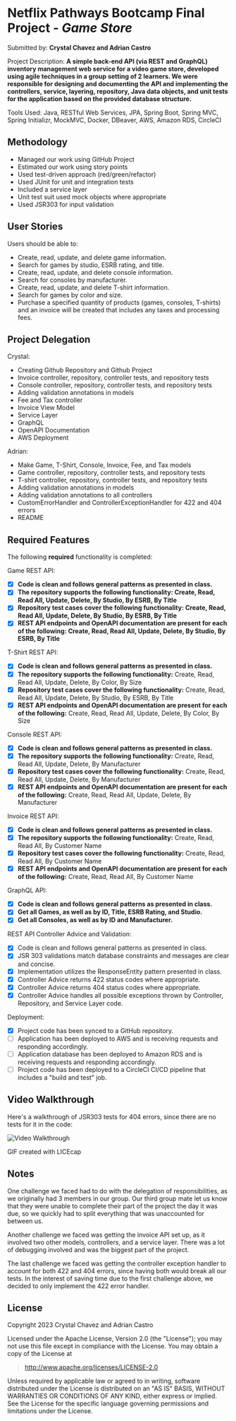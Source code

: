 # Netflix Pathways Bootcamp Final Project - *Game Store*

Submitted by: **Crystal Chavez and Adrian Castro**

Project Description: **A simple back-end API (via REST and GraphQL) inventory management web service for a video game store, developed using agile techniques in a group setting of 2 learners. We were responsible for designing and documenting the API and implementing the controllers, service, layering, repository, Java data objects, and unit tests for the application based on the provided database structure.**

Tools Used: Java, RESTful Web Services, JPA, Spring Boot, Spring MVC, Spring Initializr, MockMVC, Docker, DBeaver, AWS, Amazon RDS, CircleCI

## Methodology 
- Managed our work using GitHub Project
- Estimated our work using story points
- Used test-driven approach (red/green/refactor)
- Used JUnit for unit and integration tests
- Included a service layer
- Unit test suit used mock objects where appropriate
- Used JSR303 for input validation

## User Stories
Users should be able to:
- Create, read, update, and delete game information.
- Search for games by studio, ESRB rating, and title.
- Create, read, update, and delete console information.
- Search for consoles by manufacturer.
- Create, read, update, and delete T-shirt information.
- Search for games by color and size.
- Purchase a specified quantity of products (games, consoles, T-shirts) and an invoice will be created that includes any taxes and processing fees.

## Project Delegation

Crystal:
- Creating Github Repository and Github Project
- Invoice controller, repository, controller tests, and repository tests
- Console controller, repository, controller tests, and repository tests
- Adding validation annotations in models
- Fee and Tax controller
- Invoice View Model
- Service Layer
- GraphQL
- OpenAPI Documentation
- AWS Deployment

Adrian:
- Make Game, T-Shirt, Console, Invoice, Fee, and Tax models
- Game controller, repository, controller tests, and repository tests
- T-shirt controller, repository, controller tests, and repository tests
- Adding validation annotations in models
- Adding validation annotations to all controllers
- CustomErrorHandler and ControllerExceptionHandler for 422 and 404 errors
- README

## Required Features

The following **required** functionality is completed:

<!-- 👉🏿👉🏿👉🏿 Make sure to check off completed functionality below -->
Game REST API:
- [x] **Code is clean and follows general patterns as presented in class.**
- [x] **The repository supports the following functionality: Create, Read, Read All, Update, Delete, By Studio, By ESRB, By Title**
- [x] **Repository test cases cover the following functionality: Create, Read, Read All, Update, Delete, By Studio, By ESRB, By Title**
- [x] **REST API endpoints and OpenAPI documentation are present for each of the following: Create, Read, Read All, Update, Delete, By Studio, By ESRB, By Title**

T-Shirt REST API:
- [x] **Code is clean and follows general patterns as presented in class.**
- [x] **The repository supports the following functionality:** Create, Read, Read All, Update, Delete, By Color, By Size
- [x] **Repository test cases cover the following functionality:** Create, Read, Read All, Update, Delete, By Studio, By ESRB, By Title
- [x] **REST API endpoints and OpenAPI documentation are present for each of the following:** Create, Read, Read All, Update, Delete, By Color, By Size

Console REST API:
- [x] **Code is clean and follows general patterns as presented in class.**
- [x] **The repository supports the following functionality:** Create, Read, Read All, Update, Delete, By Manufacturer
- [x] **Repository test cases cover the following functionality:** Create, Read, Read All, Update, Delete, By Manufacturer
- [x] **REST API endpoints and OpenAPI documentation are present for each of the following:** Create, Read, Read All, Update, Delete, By Manufacturer

Invoice REST API:
- [x] **Code is clean and follows general patterns as presented in class.**
- [x] **The repository supports the following functionality:** Create, Read, Read All, By Customer Name
- [x] **Repository test cases cover the following functionality:** Create, Read, Read All, By Customer Name
- [x] **REST API endpoints and OpenAPI documentation are present for each of the following:** Create, Read, Read All, By Customer Name
      
GraphQL API:
- [x] **Code is clean and follows general patterns as presented in class.**
- [x] **Get all Games, as well as by ID, Title, ESRB Rating, and Studio.**
- [x] **Get all Consoles, as well as by ID and Manufacturer.**

REST API Controller Advice and Validation:
- [x] Code is clean and follows general patterns as presented in class.
- [x] JSR 303 validations match database constraints and messages are clear and concise.
- [x] Implementation utilizes the ResponseEntity pattern presented in class.
- [x] Controller Advice returns 422 status codes where appropriate.
- [x] Controller Advice returns 404 status codes where appropriate.
- [x] Controller Advice handles all possible exceptions thrown by Controller, Repository, and Service Layer code.

Deployment:
- [x] Project code has been synced to a GitHub repository.
- [ ] Application has been deployed to AWS and is receiving requests and responding accordingly.
- [ ] Application database has been deployed to Amazon RDS and is receiving requests and responding accordingly.
- [ ] Project code has been deployed to a CircleCI CI/CD pipeline that includes a "build and test" job.

## Video Walkthrough

Here's a walkthrough of JSR303 tests for 404 errors, since there are no tests for it in the code:

<img src='https://github.com/crystalchavez99/Final-Project/blob/main/jsr303_walkthrough.gif' title='Video Walkthrough' width='' alt='Video Walkthrough' />

<!-- Replace this with whatever GIF tool you used! -->
GIF created with LICEcap


## Notes
One challenge we faced had to do with the delegation of responsibilities, as we originally had 3 members in our group. Our third group mate let us know that they were unable to complete their part of the project the day it was due, so we quickly had to split everything that was unaccounted for between us.

Another challenge we faced was getting the invoice API set up, as it involved two other models, controllers, and a service layer. There was a lot of debugging involved and was the biggest part of the project.

The last challenge we faced was getting the controller exception handler to account for both 422 and 404 errors, since having both would break all our tests. In the interest of saving time due to the first challenge above, we decided to only implement the 422 error handler.


## License

Copyright 2023 Crystal Chavez and Adrian Castro

Licensed under the Apache License, Version 2.0 (the "License"); you may not use this file except in compliance with the License. You may obtain a copy of the License at

> http://www.apache.org/licenses/LICENSE-2.0

Unless required by applicable law or agreed to in writing, software distributed under the License is distributed on an "AS IS" BASIS, WITHOUT WARRANTIES OR CONDITIONS OF ANY KIND, either express or implied. See the License for the specific language governing permissions and limitations under the License.
